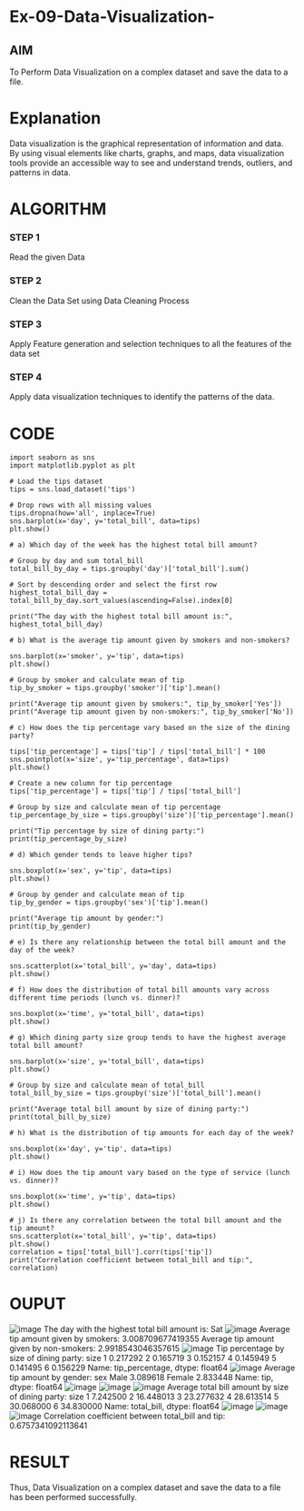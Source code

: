 # Ex-09-Data-Visualization-

## AIM
To Perform Data Visualization on a complex dataset and save the data to a file. 

# Explanation
Data visualization is the graphical representation of information and data. By using visual elements like charts, graphs, and maps, data visualization tools provide an accessible way to see and understand trends, outliers, and patterns in data.

# ALGORITHM
### STEP 1
Read the given Data
### STEP 2
Clean the Data Set using Data Cleaning Process
### STEP 3
Apply Feature generation and selection techniques to all the features of the data set
### STEP 4
Apply data visualization techniques to identify the patterns of the data.


# CODE
```
import seaborn as sns
import matplotlib.pyplot as plt

# Load the tips dataset
tips = sns.load_dataset('tips')

# Drop rows with all missing values
tips.dropna(how='all', inplace=True)
sns.barplot(x='day', y='total_bill', data=tips)
plt.show()

# a) Which day of the week has the highest total bill amount?

# Group by day and sum total_bill
total_bill_by_day = tips.groupby('day')['total_bill'].sum()

# Sort by descending order and select the first row
highest_total_bill_day = total_bill_by_day.sort_values(ascending=False).index[0]

print("The day with the highest total bill amount is:", highest_total_bill_day)

# b) What is the average tip amount given by smokers and non-smokers?

sns.barplot(x='smoker', y='tip', data=tips)
plt.show()

# Group by smoker and calculate mean of tip
tip_by_smoker = tips.groupby('smoker')['tip'].mean()

print("Average tip amount given by smokers:", tip_by_smoker['Yes'])
print("Average tip amount given by non-smokers:", tip_by_smoker['No'])

# c) How does the tip percentage vary based on the size of the dining party?

tips['tip_percentage'] = tips['tip'] / tips['total_bill'] * 100
sns.pointplot(x='size', y='tip_percentage', data=tips)
plt.show()

# Create a new column for tip percentage
tips['tip_percentage'] = tips['tip'] / tips['total_bill']

# Group by size and calculate mean of tip percentage
tip_percentage_by_size = tips.groupby('size')['tip_percentage'].mean()

print("Tip percentage by size of dining party:")
print(tip_percentage_by_size)

# d) Which gender tends to leave higher tips?

sns.boxplot(x='sex', y='tip', data=tips)
plt.show()

# Group by gender and calculate mean of tip
tip_by_gender = tips.groupby('sex')['tip'].mean()

print("Average tip amount by gender:")
print(tip_by_gender)

# e) Is there any relationship between the total bill amount and the day of the week?

sns.scatterplot(x='total_bill', y='day', data=tips)
plt.show()

# f) How does the distribution of total bill amounts vary across different time periods (lunch vs. dinner)?

sns.boxplot(x='time', y='total_bill', data=tips)
plt.show()

# g) Which dining party size group tends to have the highest average total bill amount?

sns.barplot(x='size', y='total_bill', data=tips)
plt.show()

# Group by size and calculate mean of total_bill
total_bill_by_size = tips.groupby('size')['total_bill'].mean()

print("Average total bill amount by size of dining party:")
print(total_bill_by_size)

# h) What is the distribution of tip amounts for each day of the week?

sns.boxplot(x='day', y='tip', data=tips)
plt.show()

# i) How does the tip amount vary based on the type of service (lunch vs. dinner)?

sns.boxplot(x='time', y='tip', data=tips)
plt.show()

# j) Is there any correlation between the total bill amount and the tip amount?
sns.scatterplot(x='total_bill', y='tip', data=tips)
plt.show()
correlation = tips['total_bill'].corr(tips['tip'])
print("Correlation coefficient between total_bill and tip:", correlation)
```

# OUPUT
![image](https://github.com/swethasurendar/Ex-08-Data-Visualization_1/assets/133625914/e6138d85-5885-4163-8a37-b8fb32410af0)
The day with the highest total bill amount is: Sat
![image](https://github.com/swethasurendar/Ex-08-Data-Visualization_1/assets/133625914/305eb206-9228-4b7a-9c37-bacd8063e287)
Average tip amount given by smokers: 3.008709677419355
Average tip amount given by non-smokers: 2.9918543046357615
![image](https://github.com/swethasurendar/Ex-08-Data-Visualization_1/assets/133625914/ca4b7472-51cf-4001-983c-ba9e7086d426)
Tip percentage by size of dining party:
size
1    0.217292
2    0.165719
3    0.152157
4    0.145949
5    0.141495
6    0.156229
Name: tip_percentage, dtype: float64
![image](https://github.com/swethasurendar/Ex-08-Data-Visualization_1/assets/133625914/7f146d54-6c27-45df-bcf2-92c400ded455)
Average tip amount by gender:
sex
Male      3.089618
Female    2.833448
Name: tip, dtype: float64
![image](https://github.com/swethasurendar/Ex-08-Data-Visualization_1/assets/133625914/46827368-5aeb-4266-810d-57abae99a47b)
![image](https://github.com/swethasurendar/Ex-08-Data-Visualization_1/assets/133625914/9362aa1f-7353-4845-94a2-7a62aab1a45e)
![image](https://github.com/swethasurendar/Ex-08-Data-Visualization_1/assets/133625914/a45431a5-bf46-46bb-a8c8-82916ae00892)
Average total bill amount by size of dining party:
size
1     7.242500
2    16.448013
3    23.277632
4    28.613514
5    30.068000
6    34.830000
Name: total_bill, dtype: float64
![image](https://github.com/swethasurendar/Ex-08-Data-Visualization_1/assets/133625914/c3f6d2d2-0d1f-42ab-9617-f772cd41a159)
![image](https://github.com/swethasurendar/Ex-08-Data-Visualization_1/assets/133625914/d868a2e6-5fc9-4ffd-8458-739827fc9581)
![image](https://github.com/swethasurendar/Ex-08-Data-Visualization_1/assets/133625914/dba7e87b-9f87-4f00-8f91-020b4de007de)
Correlation coefficient between total_bill and tip: 0.6757341092113641

# RESULT
Thus, Data Visualization on a complex dataset and save the data to a file has been performed successfully.

